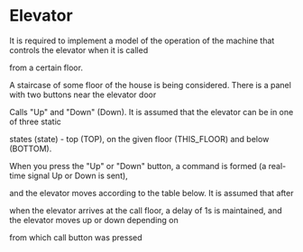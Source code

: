 # Elevator

It is required to implement a model of the operation of the machine that controls the elevator when it is called

from a certain floor.

A staircase of some floor of the house is being considered. There is a panel with two buttons near the elevator door

Calls "Up" and "Down" (Down). It is assumed that the elevator can be in one of three static

states (state) - top (TOP), on the given floor (THIS_FLOOR) and below (BOTTOM).

When you press the "Up" or "Down" button, a command is formed (a real-time signal Up or Down is sent),

and the elevator moves according to the table below. It is assumed that after

when the elevator arrives at the call floor, a delay of 1s is maintained, and the elevator moves up or down depending on

from which call button was pressed

